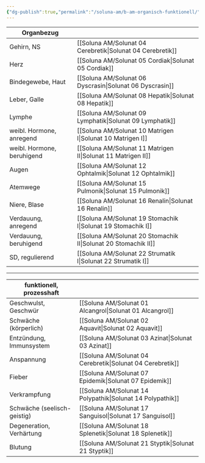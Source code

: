 ```yaml
---
{"dg-publish":true,"permalink":"/soluna-am/b-am-organisch-funktionell/"}
---
```


**Organbezug**               |                                 | 
|-------------------------|-----------------------|
Gehirn, NS    | [[Soluna AM/Solunat 04 Cerebretik\|Solunat 04 Cerebretik]]    |
Herz              | [[Soluna AM/Solunat 05 Cordiak\|Solunat 05 Cordiak]]       | 
Bindegewebe, Haut | [[Soluna AM/Solunat 06 Dyscrasin\|Solunat 06 Dyscrasin]]     |
Leber, Galle   | [[Soluna AM/Solunat 08 Hepatik\|Solunat 08 Hepatik]]      |
Lymphe                  | [[Soluna AM/Solunat 09 Lymphatik\|Solunat 09 Lymphatik]]   |
weibl. Hormone, anregend   | [[Soluna AM/Solunat 10 Matrigen I\|Solunat 10 Matrigen I]]       |
weibl. Hormone, beruhigend   | [[Soluna AM/Solunat 11 Matrigen II\|Solunat 11 Matrigen II]]      |  
Augen             | [[Soluna AM/Solunat 12 Ophtalmik\|Solunat 12 Ophtalmik]]     |
Atemwege    | [[Soluna AM/Solunat 15 Pulmonik\|Solunat 15 Pulmonik]]     |
Niere, Blase    | [[Soluna AM/Solunat 16 Renalin\|Solunat 16 Renalin]]      |  
Verdauung, anregend     | [[Soluna AM/Solunat 19 Stomachik I\|Solunat 19 Stomachik I]]   |
Verdauung, beruhigend  | [[Soluna AM/Solunat 20 Stomachik II\|Solunat 20 Stomachik II]]  |
SD, regulierend    | [[Soluna AM/Solunat 22 Strumatik I\|Solunat 22 Strumatik I]]     |

***
**funktionell, prozesshaft**     |                     | 
|---------------------|-----------------------|
Geschwulst, Geschwür | [[Soluna AM/Solunat 01 Alcangrol\|Solunat 01 Alcangrol]]     |
Schwäche (körperlich)   | [[Soluna AM/Solunat 02 Aquavit\|Solunat 02 Aquavit]]      |
Entzündung, Immunsystem | [[Soluna AM/Solunat 03 Azinat\|Solunat 03 Azinat]]    |
Anspannung     | [[Soluna AM/Solunat 04 Cerebretik\|Solunat 04 Cerebretik]]     |
Fieber                    | [[Soluna AM/Solunat 07 Epidemik\|Solunat 07 Epidemik]]    |
Verkrampfung   | [[Soluna AM/Solunat 14 Polypathik\|Solunat 14 Polypathik]]     |
Schwäche (seelisch-geistig)  | [[Soluna AM/Solunat 17 Sanguisol\|Solunat 17 Sanguisol]]     |
Degeneration, Verhärtung  | [[Soluna AM/Solunat 18 Splenetik\|Solunat 18 Splenetik]]      | 
Blutung             | [[Soluna AM/Solunat 21 Styptik\|Solunat 21 Styptik]]    |

